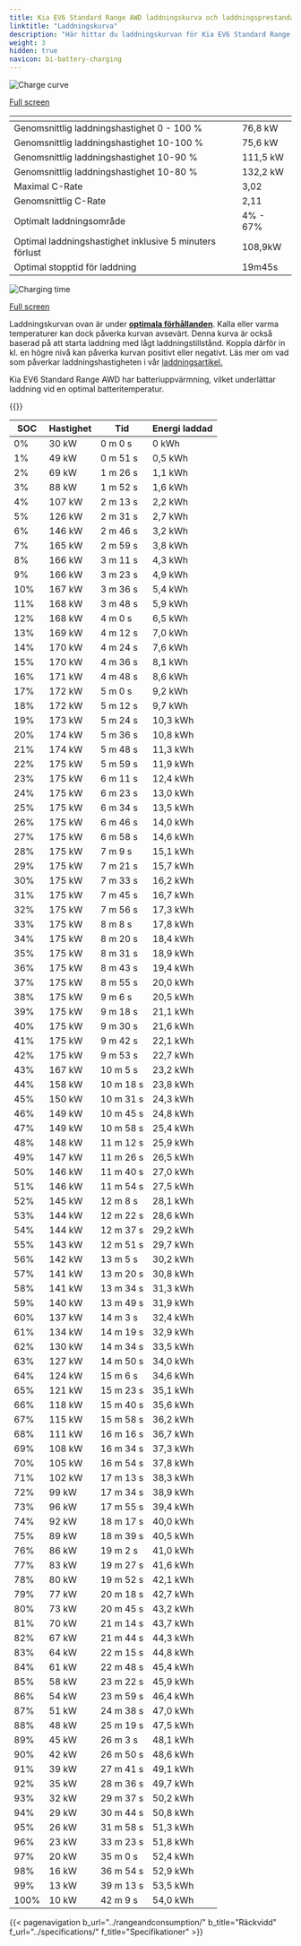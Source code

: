 ```yaml
---
title: Kia EV6 Standard Range AWD laddningskurva och laddningsprestanda
linktitle: "Laddningskurva"
description: "Här hittar du laddningskurvan för Kia EV6 Standard Range AWD."
weight: 3
hidden: true
navicon: bi-battery-charging
---
```

<!-- markdownlint-disable MD033 -->
<!-- markdownlint-disable MD010 -->
<img src="/images/models/kia/ev6/ev6_standard_range_awd/chargingcurve.svg" alt="Charge curve" class="img-fluid">

[Full screen](/images/models/kia/ev6/ev6_standard_range_awd/chargingcurve.svg)


<div class="table-responsive">
<table class="table table-striped border">
	<thead>
		<tr>
			<th>
			</th>
			<th>
			</th>
		</tr>
	</thead>
	<tbody>
		<tr>
			<td>
				Genomsnittlig laddningshastighet 0 - 100 %
			</td>
			<td>
				76,8 kW
			</td>
		</tr>
		<tr>
			<td>
				Genomsnittlig laddningshastighet 10-100 %
			</td>
			<td>
				75,6 kW
			</td>
		</tr>
		<tr>
			<td>
				Genomsnittlig laddningshastighet 10-90 %
			</td>
			<td>
				111,5 kW
			</td>
		</tr>
		<tr>
			<td>
				Genomsnittlig laddningshastighet 10-80 %
			</td>
			<td>
				132,2 kW
			</td>
		</tr>
		<tr>
			<td>
				Maximal C-Rate
			</td>
			<td>
				3,02
			</td>
		</tr>
		<tr>
			<td>
				Genomsnittlig C-Rate
			</td>
			<td>
				2,11
			</td>
		</tr>
		<tr>
			<td>
				Optimalt laddningsområde
			</td>
			<td>
				4% - 67%
			</td>
		</tr>
		<tr>
			<td>
				Optimal laddningshastighet inklusive 5 minuters förlust
			</td>
			<td>
				108,9kW
			</td>
		</tr>
		<tr>
			<td>
				Optimal stopptid för laddning
			</td>
			<td>
				19m45s
			</td>
		</tr>
	</tbody>
</table>
</div>
<img src="/images/models/kia/ev6/ev6_standard_range_awd/chargingtime.svg" alt="Charging time" class="img-fluid">

[Full screen](/images/models/kia/ev6/ev6_standard_range_awd/chargingtime.svg)


Laddningskurvan ovan är under **[optimala förhållanden](../../../../../technology/battery/charging/#temperatur)**. Kalla eller varma temperaturer kan dock påverka kurvan avsevärt. Denna kurva är också baserad på att starta laddning med lågt laddningstillstånd. Koppla därför in kl. en högre nivå kan påverka kurvan positivt eller negativt. Läs mer om vad som påverkar laddningshastigheten i vår [laddningsartikel.](../../../../../technology/battery/charging/)


Kia EV6 Standard Range AWD har batteriuppvärmning, vilket underlättar laddning vid en optimal batteritemperatur.


{{<evkxdisplayaddarticle />}}
<div class="table-responsive">
<table class="table table-striped border">
	<thead>
		<tr>
			<th>
				SOC
			</th>
			<th>
				Hastighet
			</th>
			<th>
				Tid
			</th>
			<th>
				Energi laddad
			</th>
		</tr>
	</thead>
	<tbody>
		<tr>
			<td>
				0%
			</td>
			<td>
				30 kW
			</td>
			<td>
				 0 m 0 s
			</td>
			<td>
				0 kWh
			</td>
		</tr>
		<tr>
			<td>
				1%
			</td>
			<td>
				49 kW
			</td>
			<td>
				 0 m 51 s
			</td>
			<td>
				0,5 kWh
			</td>
		</tr>
		<tr>
			<td>
				2%
			</td>
			<td>
				69 kW
			</td>
			<td>
				 1 m 26 s
			</td>
			<td>
				1,1 kWh
			</td>
		</tr>
		<tr>
			<td>
				3%
			</td>
			<td>
				88 kW
			</td>
			<td>
				 1 m 52 s
			</td>
			<td>
				1,6 kWh
			</td>
		</tr>
		<tr>
			<td>
				4%
			</td>
			<td>
				107 kW
			</td>
			<td>
				 2 m 13 s
			</td>
			<td>
				2,2 kWh
			</td>
		</tr>
		<tr>
			<td>
				5%
			</td>
			<td>
				126 kW
			</td>
			<td>
				 2 m 31 s
			</td>
			<td>
				2,7 kWh
			</td>
		</tr>
		<tr>
			<td>
				6%
			</td>
			<td>
				146 kW
			</td>
			<td>
				 2 m 46 s
			</td>
			<td>
				3,2 kWh
			</td>
		</tr>
		<tr>
			<td>
				7%
			</td>
			<td>
				165 kW
			</td>
			<td>
				 2 m 59 s
			</td>
			<td>
				3,8 kWh
			</td>
		</tr>
		<tr>
			<td>
				8%
			</td>
			<td>
				166 kW
			</td>
			<td>
				 3 m 11 s
			</td>
			<td>
				4,3 kWh
			</td>
		</tr>
		<tr>
			<td>
				9%
			</td>
			<td>
				166 kW
			</td>
			<td>
				 3 m 23 s
			</td>
			<td>
				4,9 kWh
			</td>
		</tr>
		<tr>
			<td>
				10%
			</td>
			<td>
				167 kW
			</td>
			<td>
				 3 m 36 s
			</td>
			<td>
				5,4 kWh
			</td>
		</tr>
		<tr>
			<td>
				11%
			</td>
			<td>
				168 kW
			</td>
			<td>
				 3 m 48 s
			</td>
			<td>
				5,9 kWh
			</td>
		</tr>
		<tr>
			<td>
				12%
			</td>
			<td>
				168 kW
			</td>
			<td>
				 4 m 0 s
			</td>
			<td>
				6,5 kWh
			</td>
		</tr>
		<tr>
			<td>
				13%
			</td>
			<td>
				169 kW
			</td>
			<td>
				 4 m 12 s
			</td>
			<td>
				7,0 kWh
			</td>
		</tr>
		<tr>
			<td>
				14%
			</td>
			<td>
				170 kW
			</td>
			<td>
				 4 m 24 s
			</td>
			<td>
				7,6 kWh
			</td>
		</tr>
		<tr>
			<td>
				15%
			</td>
			<td>
				170 kW
			</td>
			<td>
				 4 m 36 s
			</td>
			<td>
				8,1 kWh
			</td>
		</tr>
		<tr>
			<td>
				16%
			</td>
			<td>
				171 kW
			</td>
			<td>
				 4 m 48 s
			</td>
			<td>
				8,6 kWh
			</td>
		</tr>
		<tr>
			<td>
				17%
			</td>
			<td>
				172 kW
			</td>
			<td>
				 5 m 0 s
			</td>
			<td>
				9,2 kWh
			</td>
		</tr>
		<tr>
			<td>
				18%
			</td>
			<td>
				172 kW
			</td>
			<td>
				 5 m 12 s
			</td>
			<td>
				9,7 kWh
			</td>
		</tr>
		<tr>
			<td>
				19%
			</td>
			<td>
				173 kW
			</td>
			<td>
				 5 m 24 s
			</td>
			<td>
				10,3 kWh
			</td>
		</tr>
		<tr>
			<td>
				20%
			</td>
			<td>
				174 kW
			</td>
			<td>
				 5 m 36 s
			</td>
			<td>
				10,8 kWh
			</td>
		</tr>
		<tr>
			<td>
				21%
			</td>
			<td>
				174 kW
			</td>
			<td>
				 5 m 48 s
			</td>
			<td>
				11,3 kWh
			</td>
		</tr>
		<tr>
			<td>
				22%
			</td>
			<td>
				175 kW
			</td>
			<td>
				 5 m 59 s
			</td>
			<td>
				11,9 kWh
			</td>
		</tr>
		<tr>
			<td>
				23%
			</td>
			<td>
				175 kW
			</td>
			<td>
				 6 m 11 s
			</td>
			<td>
				12,4 kWh
			</td>
		</tr>
		<tr>
			<td>
				24%
			</td>
			<td>
				175 kW
			</td>
			<td>
				 6 m 23 s
			</td>
			<td>
				13,0 kWh
			</td>
		</tr>
		<tr>
			<td>
				25%
			</td>
			<td>
				175 kW
			</td>
			<td>
				 6 m 34 s
			</td>
			<td>
				13,5 kWh
			</td>
		</tr>
		<tr>
			<td>
				26%
			</td>
			<td>
				175 kW
			</td>
			<td>
				 6 m 46 s
			</td>
			<td>
				14,0 kWh
			</td>
		</tr>
		<tr>
			<td>
				27%
			</td>
			<td>
				175 kW
			</td>
			<td>
				 6 m 58 s
			</td>
			<td>
				14,6 kWh
			</td>
		</tr>
		<tr>
			<td>
				28%
			</td>
			<td>
				175 kW
			</td>
			<td>
				 7 m 9 s
			</td>
			<td>
				15,1 kWh
			</td>
		</tr>
		<tr>
			<td>
				29%
			</td>
			<td>
				175 kW
			</td>
			<td>
				 7 m 21 s
			</td>
			<td>
				15,7 kWh
			</td>
		</tr>
		<tr>
			<td>
				30%
			</td>
			<td>
				175 kW
			</td>
			<td>
				 7 m 33 s
			</td>
			<td>
				16,2 kWh
			</td>
		</tr>
		<tr>
			<td>
				31%
			</td>
			<td>
				175 kW
			</td>
			<td>
				 7 m 45 s
			</td>
			<td>
				16,7 kWh
			</td>
		</tr>
		<tr>
			<td>
				32%
			</td>
			<td>
				175 kW
			</td>
			<td>
				 7 m 56 s
			</td>
			<td>
				17,3 kWh
			</td>
		</tr>
		<tr>
			<td>
				33%
			</td>
			<td>
				175 kW
			</td>
			<td>
				 8 m 8 s
			</td>
			<td>
				17,8 kWh
			</td>
		</tr>
		<tr>
			<td>
				34%
			</td>
			<td>
				175 kW
			</td>
			<td>
				 8 m 20 s
			</td>
			<td>
				18,4 kWh
			</td>
		</tr>
		<tr>
			<td>
				35%
			</td>
			<td>
				175 kW
			</td>
			<td>
				 8 m 31 s
			</td>
			<td>
				18,9 kWh
			</td>
		</tr>
		<tr>
			<td>
				36%
			</td>
			<td>
				175 kW
			</td>
			<td>
				 8 m 43 s
			</td>
			<td>
				19,4 kWh
			</td>
		</tr>
		<tr>
			<td>
				37%
			</td>
			<td>
				175 kW
			</td>
			<td>
				 8 m 55 s
			</td>
			<td>
				20,0 kWh
			</td>
		</tr>
		<tr>
			<td>
				38%
			</td>
			<td>
				175 kW
			</td>
			<td>
				 9 m 6 s
			</td>
			<td>
				20,5 kWh
			</td>
		</tr>
		<tr>
			<td>
				39%
			</td>
			<td>
				175 kW
			</td>
			<td>
				 9 m 18 s
			</td>
			<td>
				21,1 kWh
			</td>
		</tr>
		<tr>
			<td>
				40%
			</td>
			<td>
				175 kW
			</td>
			<td>
				 9 m 30 s
			</td>
			<td>
				21,6 kWh
			</td>
		</tr>
		<tr>
			<td>
				41%
			</td>
			<td>
				175 kW
			</td>
			<td>
				 9 m 42 s
			</td>
			<td>
				22,1 kWh
			</td>
		</tr>
		<tr>
			<td>
				42%
			</td>
			<td>
				175 kW
			</td>
			<td>
				 9 m 53 s
			</td>
			<td>
				22,7 kWh
			</td>
		</tr>
		<tr>
			<td>
				43%
			</td>
			<td>
				167 kW
			</td>
			<td>
				 10 m 5 s
			</td>
			<td>
				23,2 kWh
			</td>
		</tr>
		<tr>
			<td>
				44%
			</td>
			<td>
				158 kW
			</td>
			<td>
				 10 m 18 s
			</td>
			<td>
				23,8 kWh
			</td>
		</tr>
		<tr>
			<td>
				45%
			</td>
			<td>
				150 kW
			</td>
			<td>
				 10 m 31 s
			</td>
			<td>
				24,3 kWh
			</td>
		</tr>
		<tr>
			<td>
				46%
			</td>
			<td>
				149 kW
			</td>
			<td>
				 10 m 45 s
			</td>
			<td>
				24,8 kWh
			</td>
		</tr>
		<tr>
			<td>
				47%
			</td>
			<td>
				149 kW
			</td>
			<td>
				 10 m 58 s
			</td>
			<td>
				25,4 kWh
			</td>
		</tr>
		<tr>
			<td>
				48%
			</td>
			<td>
				148 kW
			</td>
			<td>
				 11 m 12 s
			</td>
			<td>
				25,9 kWh
			</td>
		</tr>
		<tr>
			<td>
				49%
			</td>
			<td>
				147 kW
			</td>
			<td>
				 11 m 26 s
			</td>
			<td>
				26,5 kWh
			</td>
		</tr>
		<tr>
			<td>
				50%
			</td>
			<td>
				146 kW
			</td>
			<td>
				 11 m 40 s
			</td>
			<td>
				27,0 kWh
			</td>
		</tr>
		<tr>
			<td>
				51%
			</td>
			<td>
				146 kW
			</td>
			<td>
				 11 m 54 s
			</td>
			<td>
				27,5 kWh
			</td>
		</tr>
		<tr>
			<td>
				52%
			</td>
			<td>
				145 kW
			</td>
			<td>
				 12 m 8 s
			</td>
			<td>
				28,1 kWh
			</td>
		</tr>
		<tr>
			<td>
				53%
			</td>
			<td>
				144 kW
			</td>
			<td>
				 12 m 22 s
			</td>
			<td>
				28,6 kWh
			</td>
		</tr>
		<tr>
			<td>
				54%
			</td>
			<td>
				144 kW
			</td>
			<td>
				 12 m 37 s
			</td>
			<td>
				29,2 kWh
			</td>
		</tr>
		<tr>
			<td>
				55%
			</td>
			<td>
				143 kW
			</td>
			<td>
				 12 m 51 s
			</td>
			<td>
				29,7 kWh
			</td>
		</tr>
		<tr>
			<td>
				56%
			</td>
			<td>
				142 kW
			</td>
			<td>
				 13 m 5 s
			</td>
			<td>
				30,2 kWh
			</td>
		</tr>
		<tr>
			<td>
				57%
			</td>
			<td>
				141 kW
			</td>
			<td>
				 13 m 20 s
			</td>
			<td>
				30,8 kWh
			</td>
		</tr>
		<tr>
			<td>
				58%
			</td>
			<td>
				141 kW
			</td>
			<td>
				 13 m 34 s
			</td>
			<td>
				31,3 kWh
			</td>
		</tr>
		<tr>
			<td>
				59%
			</td>
			<td>
				140 kW
			</td>
			<td>
				 13 m 49 s
			</td>
			<td>
				31,9 kWh
			</td>
		</tr>
		<tr>
			<td>
				60%
			</td>
			<td>
				137 kW
			</td>
			<td>
				 14 m 3 s
			</td>
			<td>
				32,4 kWh
			</td>
		</tr>
		<tr>
			<td>
				61%
			</td>
			<td>
				134 kW
			</td>
			<td>
				 14 m 19 s
			</td>
			<td>
				32,9 kWh
			</td>
		</tr>
		<tr>
			<td>
				62%
			</td>
			<td>
				130 kW
			</td>
			<td>
				 14 m 34 s
			</td>
			<td>
				33,5 kWh
			</td>
		</tr>
		<tr>
			<td>
				63%
			</td>
			<td>
				127 kW
			</td>
			<td>
				 14 m 50 s
			</td>
			<td>
				34,0 kWh
			</td>
		</tr>
		<tr>
			<td>
				64%
			</td>
			<td>
				124 kW
			</td>
			<td>
				 15 m 6 s
			</td>
			<td>
				34,6 kWh
			</td>
		</tr>
		<tr>
			<td>
				65%
			</td>
			<td>
				121 kW
			</td>
			<td>
				 15 m 23 s
			</td>
			<td>
				35,1 kWh
			</td>
		</tr>
		<tr>
			<td>
				66%
			</td>
			<td>
				118 kW
			</td>
			<td>
				 15 m 40 s
			</td>
			<td>
				35,6 kWh
			</td>
		</tr>
		<tr>
			<td>
				67%
			</td>
			<td>
				115 kW
			</td>
			<td>
				 15 m 58 s
			</td>
			<td>
				36,2 kWh
			</td>
		</tr>
		<tr>
			<td>
				68%
			</td>
			<td>
				111 kW
			</td>
			<td>
				 16 m 16 s
			</td>
			<td>
				36,7 kWh
			</td>
		</tr>
		<tr>
			<td>
				69%
			</td>
			<td>
				108 kW
			</td>
			<td>
				 16 m 34 s
			</td>
			<td>
				37,3 kWh
			</td>
		</tr>
		<tr>
			<td>
				70%
			</td>
			<td>
				105 kW
			</td>
			<td>
				 16 m 54 s
			</td>
			<td>
				37,8 kWh
			</td>
		</tr>
		<tr>
			<td>
				71%
			</td>
			<td>
				102 kW
			</td>
			<td>
				 17 m 13 s
			</td>
			<td>
				38,3 kWh
			</td>
		</tr>
		<tr>
			<td>
				72%
			</td>
			<td>
				99 kW
			</td>
			<td>
				 17 m 34 s
			</td>
			<td>
				38,9 kWh
			</td>
		</tr>
		<tr>
			<td>
				73%
			</td>
			<td>
				96 kW
			</td>
			<td>
				 17 m 55 s
			</td>
			<td>
				39,4 kWh
			</td>
		</tr>
		<tr>
			<td>
				74%
			</td>
			<td>
				92 kW
			</td>
			<td>
				 18 m 17 s
			</td>
			<td>
				40,0 kWh
			</td>
		</tr>
		<tr>
			<td>
				75%
			</td>
			<td>
				89 kW
			</td>
			<td>
				 18 m 39 s
			</td>
			<td>
				40,5 kWh
			</td>
		</tr>
		<tr>
			<td>
				76%
			</td>
			<td>
				86 kW
			</td>
			<td>
				 19 m 2 s
			</td>
			<td>
				41,0 kWh
			</td>
		</tr>
		<tr>
			<td>
				77%
			</td>
			<td>
				83 kW
			</td>
			<td>
				 19 m 27 s
			</td>
			<td>
				41,6 kWh
			</td>
		</tr>
		<tr>
			<td>
				78%
			</td>
			<td>
				80 kW
			</td>
			<td>
				 19 m 52 s
			</td>
			<td>
				42,1 kWh
			</td>
		</tr>
		<tr>
			<td>
				79%
			</td>
			<td>
				77 kW
			</td>
			<td>
				 20 m 18 s
			</td>
			<td>
				42,7 kWh
			</td>
		</tr>
		<tr>
			<td>
				80%
			</td>
			<td>
				73 kW
			</td>
			<td>
				 20 m 45 s
			</td>
			<td>
				43,2 kWh
			</td>
		</tr>
		<tr>
			<td>
				81%
			</td>
			<td>
				70 kW
			</td>
			<td>
				 21 m 14 s
			</td>
			<td>
				43,7 kWh
			</td>
		</tr>
		<tr>
			<td>
				82%
			</td>
			<td>
				67 kW
			</td>
			<td>
				 21 m 44 s
			</td>
			<td>
				44,3 kWh
			</td>
		</tr>
		<tr>
			<td>
				83%
			</td>
			<td>
				64 kW
			</td>
			<td>
				 22 m 15 s
			</td>
			<td>
				44,8 kWh
			</td>
		</tr>
		<tr>
			<td>
				84%
			</td>
			<td>
				61 kW
			</td>
			<td>
				 22 m 48 s
			</td>
			<td>
				45,4 kWh
			</td>
		</tr>
		<tr>
			<td>
				85%
			</td>
			<td>
				58 kW
			</td>
			<td>
				 23 m 22 s
			</td>
			<td>
				45,9 kWh
			</td>
		</tr>
		<tr>
			<td>
				86%
			</td>
			<td>
				54 kW
			</td>
			<td>
				 23 m 59 s
			</td>
			<td>
				46,4 kWh
			</td>
		</tr>
		<tr>
			<td>
				87%
			</td>
			<td>
				51 kW
			</td>
			<td>
				 24 m 38 s
			</td>
			<td>
				47,0 kWh
			</td>
		</tr>
		<tr>
			<td>
				88%
			</td>
			<td>
				48 kW
			</td>
			<td>
				 25 m 19 s
			</td>
			<td>
				47,5 kWh
			</td>
		</tr>
		<tr>
			<td>
				89%
			</td>
			<td>
				45 kW
			</td>
			<td>
				 26 m 3 s
			</td>
			<td>
				48,1 kWh
			</td>
		</tr>
		<tr>
			<td>
				90%
			</td>
			<td>
				42 kW
			</td>
			<td>
				 26 m 50 s
			</td>
			<td>
				48,6 kWh
			</td>
		</tr>
		<tr>
			<td>
				91%
			</td>
			<td>
				39 kW
			</td>
			<td>
				 27 m 41 s
			</td>
			<td>
				49,1 kWh
			</td>
		</tr>
		<tr>
			<td>
				92%
			</td>
			<td>
				35 kW
			</td>
			<td>
				 28 m 36 s
			</td>
			<td>
				49,7 kWh
			</td>
		</tr>
		<tr>
			<td>
				93%
			</td>
			<td>
				32 kW
			</td>
			<td>
				 29 m 37 s
			</td>
			<td>
				50,2 kWh
			</td>
		</tr>
		<tr>
			<td>
				94%
			</td>
			<td>
				29 kW
			</td>
			<td>
				 30 m 44 s
			</td>
			<td>
				50,8 kWh
			</td>
		</tr>
		<tr>
			<td>
				95%
			</td>
			<td>
				26 kW
			</td>
			<td>
				 31 m 58 s
			</td>
			<td>
				51,3 kWh
			</td>
		</tr>
		<tr>
			<td>
				96%
			</td>
			<td>
				23 kW
			</td>
			<td>
				 33 m 23 s
			</td>
			<td>
				51,8 kWh
			</td>
		</tr>
		<tr>
			<td>
				97%
			</td>
			<td>
				20 kW
			</td>
			<td>
				 35 m 0 s
			</td>
			<td>
				52,4 kWh
			</td>
		</tr>
		<tr>
			<td>
				98%
			</td>
			<td>
				16 kW
			</td>
			<td>
				 36 m 54 s
			</td>
			<td>
				52,9 kWh
			</td>
		</tr>
		<tr>
			<td>
				99%
			</td>
			<td>
				13 kW
			</td>
			<td>
				 39 m 13 s
			</td>
			<td>
				53,5 kWh
			</td>
		</tr>
		<tr>
			<td>
				100%
			</td>
			<td>
				10 kW
			</td>
			<td>
				 42 m 9 s
			</td>
			<td>
				54,0 kWh
			</td>
		</tr>
	</tbody>
</table>
</div>


{{< pagenavigation b_url="../rangeandconsumption/" b_title="Räckvidd" f_url="../specifications/" f_title="Specifikationer" >}}
